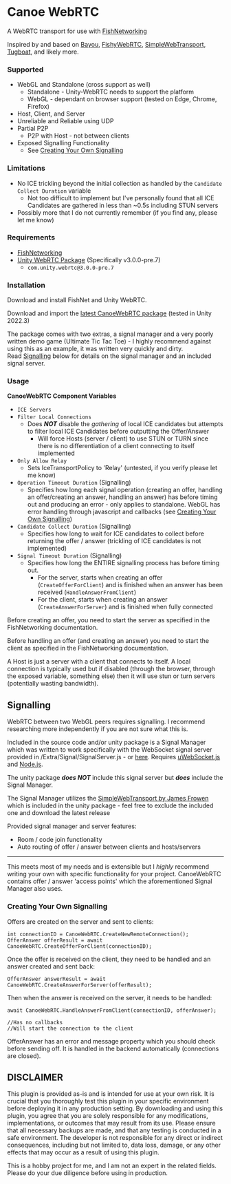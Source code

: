 # Canoe WebRTC

A WebRTC transport for use with [FishNetworking](https://github.com/FirstGearGames/FishNet)

Inspired by and based on [Bayou](https://github.com/FirstGearGames/Bayou/tree/main), [FishyWebRTC](https://github.com/cakeslice/FishyWebRTC), [SimpleWebTransport](https://github.com/James-Frowen/SimpleWebTransport), [Tugboat](https://github.com/FirstGearGames/FishNet/tree/main/Assets/FishNet/Runtime/Transporting/Transports/Tugboat), and likely more.

### **Supported**
- WebGL and Standalone (cross support as well)
  - Standalone - Unity-WebRTC needs to support the platform
  - WebGL - dependant on browser support (tested on Edge, Chrome, Firefox)
- Host, Client, and Server
- Unreliable and Reliable using UDP
- Partial P2P
  - P2P with Host - not between clients
- Exposed Signalling Functionality
  - See [Creating Your Own Signalling](#creating-your-own-signalling)


### **Limitations**
- No ICE trickling beyond the initial collection as handled by the `Candidate Collect Duration` variable
  - Not too difficult to implement but I've personally found that all ICE Candidates are gathered in less than ~0.5s including STUN servers
- Possibly more that I do not currently remember (if you find any, please let me know)

### **Requirements**
- [FishNetworking](https://github.com/FirstGearGames/FishNet)
- [Unity WebRTC Package](https://docs.unity3d.com/Packages/com.unity.webrtc@3.0/manual/index.html) (Specifically v3.0.0-pre.7)
  - `com.unity.webrtc@3.0.0-pre.7`

### **Installation**
Download and install FishNet and Unity WebRTC.

Download and import the [latest CanoeWebRTC package](https://github.com/gmrodriguez124/CanoeWebRTC/releases/latest) 
(tested in Unity 2022.3)

The package comes with two extras, a signal manager and a very poorly written demo game (Ultimate Tic Tac Toe) - I highly recommend against using this as an example, it was written very quickly and dirty.        
Read [Signalling](#signalling)
below for details on the signal manager and an included signal server.

### **Usage**
**CanoeWebRTC Component Variables**
- `ICE Servers`
- `Filter Local Connections`
  - Does ***NOT*** disable the *gathering* of local ICE candidates but attempts to filter local ICE Candidates before outputting the Offer/Answer
    - Will force Hosts (server / client) to use STUN or TURN since there is no differentiation of a client connecting to itself implemented
- `Only Allow Relay`
  - Sets IceTransportPolicy to 'Relay' (untested, if you verify please let me know)
- `Operation Timeout Duration` (Signalling)
  - Specifies how long each signal operation (creating an offer, handling an offer/creating an answer, handling an answer) has before timing out and producing an error - only applies to standalone. WebGL has error handling through javascript and callbacks (see [Creating Your Own Signalling](#creating-your-own-signalling))
- `Candidate Collect Duration` (Signalling)
  - Specifies how long to wait for ICE candidates to collect before returning the offer / answer (trickling of ICE candidates is not implemented)
- `Signal Timeout Duration` (Signalling)
  - Specifies how long the ENTIRE signalling process has before timing out.
    - For the server, starts when creating an offer (`CreateOfferForClient`) and is finished when an answer has been received (`HandleAnswerFromClient`)
    - For the client, starts when creating an answer (`CreateAnswerForServer`) and is finished when fully connected
  
Before creating an offer, you need to start the server as specified in the FishNetworking documentation.

Before handling an offer (and creating an answer) you need to start the client as specified in the FishNetworking documentation.

A Host is just a server with a client that connects to itself. A local connection is typically used but if disabled (through the browser, through the exposed variable, something else) then it will use stun or turn servers (potentially wasting bandwidth).

## **Signalling**

WebRTC between two WebGL peers requires signalling. I recommend researching more independently if you are not sure what this is.

Included in the source code and/or unity package is a Signal Manager which was written to work specifically with the WebSocket signal server provided in /Extra/Signal/SignalServer.js - or [here](https://github.com/gmrodriguez124/CanoeWebRTC/tree/main/Extra/Signal). Requires [uWebSocket.js](https://github.com/uNetworking/uWebSockets.js) and [Node.js](https://nodejs.org/en).

The unity package ***does NOT*** include this signal server but ***does*** include the Signal Manager.

The Signal Manager utilizes the [SimpleWebTransport by James Frowen](https://github.com/James-Frowen/SimpleWebTransport) which is included in the unity package - feel free to exclude the included one and download the latest release

Provided signal manager and server features:
- Room / code join functionality
- Auto routing of offer / answer between clients and hosts/servers

---
This meets most of my needs and is extensible but I *highly* recommend writing your own with specific functionality for your project. CanoeWebRTC contains offer / answer 'access points' which the aforementioned Signal Manager also uses.

### **Creating Your Own Signalling**

Offers are created on the server and sent to clients:
        
    int connectionID = CanoeWebRTC.CreateNewRemoteConnection();
    OfferAnswer offerResult = await CanoeWebRTC.CreateOfferForClient(connectionID);

Once the offer is received on the client, they need to be handled and an answer created and sent back:

    OfferAnswer answerResult = await CanoeWebRTC.CreateAnswerForServer(offerResult);

Then when the answer is received on the server, it needs to be handled:

    await CanoeWebRTC.HandleAnswerFromClient(connectionID, offerAnswer);

    //Has no callbacks
    //Will start the connection to the client

OfferAnswer has an error and message property which you should check before sending off. It is handled in the backend automatically (connections are closed). 


## **DISCLAIMER**
This plugin is provided as-is and is intended for use at your own risk. It is crucial that you thoroughly test this plugin in your specific environment before deploying it in any production setting. By downloading and using this plugin, you agree that you are solely responsible for any modifications, implementations, or outcomes that may result from its use. Please ensure that all necessary backups are made, and that any testing is conducted in a safe environment. The developer is not responsible for any direct or indirect consequences, including but not limited to, data loss, damage, or any other effects that may occur as a result of using this plugin.

This is a hobby project for me, and I am not an expert in the related fields. Please do your due diligence before using in production.